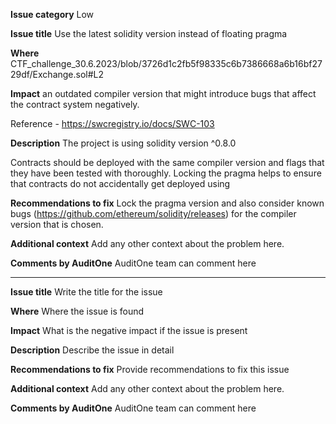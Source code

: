 **Issue category**
Low

**Issue title**
Use the latest solidity version instead of floating pragma

**Where**
CTF_challenge_30.6.2023/blob/3726d1c2fb5f98335c6b7386668a6b16bf2729df/Exchange.sol#L2

**Impact**
an outdated compiler version that might introduce bugs that affect the contract system negatively.

Reference - https://swcregistry.io/docs/SWC-103

**Description**
The project is using solidity version ^0.8.0

Contracts should be deployed with the same compiler version and flags that they have been tested with thoroughly. Locking the pragma helps to ensure that contracts do not accidentally get deployed using

**Recommendations to fix**
Lock the pragma version and also consider known bugs (https://github.com/ethereum/solidity/releases) for the compiler version that is chosen.

**Additional context**
Add any other context about the problem here.

**Comments by AuditOne**
AuditOne team can comment here

---

**Issue title**
Write the title for the issue

**Where**
Where the issue is found

**Impact**
What is the negative impact if the issue is present

**Description**
Describe the issue in detail

**Recommendations to fix**
Provide recommendations to fix this issue

**Additional context**
Add any other context about the problem here.

**Comments by AuditOne**
AuditOne team can comment here
